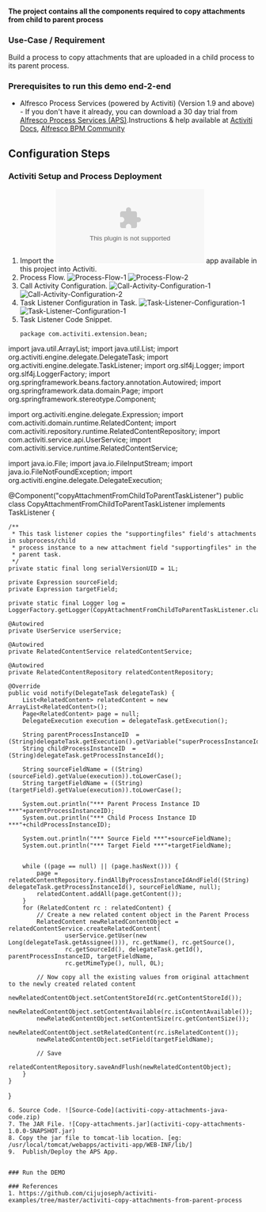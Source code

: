 #### The project contains all the components required to copy attachments from child to parent process

### Use-Case / Requirement
Build a process to copy attachments that are uploaded in a child process to its parent process.


### Prerequisites to run this demo end-2-end

* Alfresco Process Services (powered by Activiti) (Version 1.9 and above) - If you don't have it already, you can download a 30 day trial from [Alfresco Process Services (APS)](https://www.alfresco.com/products/business-process-management/alfresco-activiti).Instructions & help available at [Activiti Docs](http://docs.alfresco.com/activiti/docs/), [Alfresco BPM Community](https://community.alfresco.com/community/bpm)


## Configuration Steps

### Activiti Setup and Process Deployment
1. Import the ![Call-Activity-Tester.zip](Call-Activity-Tester.zip) app available in this project into Activiti.
2. Process Flow. ![Process-Flow-1](Process-Flow-1.png) ![Process-Flow-2](Process-Flow-2.png)
3. Call Activity Configuration.   ![Call-Activity-Configuration-1](Call-Activity-Configuration-1.png)  ![Call-Activity-Configuration-2](Call-Activity-Configuration-2.png)
4. Task Listener Configuration in Task. ![Task-Listener-Configuration-1](Task-Listener-Configuration-1.png)![Task-Listener-Configuration-1](Task-Listener-Configuration-1.png)
5. Task Listener Code Snippet. 
   ```
   package com.activiti.extension.bean;

import java.util.ArrayList;
import java.util.List;
import org.activiti.engine.delegate.DelegateTask;
import org.activiti.engine.delegate.TaskListener;
import org.slf4j.Logger;
import org.slf4j.LoggerFactory;
import org.springframework.beans.factory.annotation.Autowired;
import org.springframework.data.domain.Page;
import org.springframework.stereotype.Component;

import org.activiti.engine.delegate.Expression;
import com.activiti.domain.runtime.RelatedContent;
import com.activiti.repository.runtime.RelatedContentRepository;
import com.activiti.service.api.UserService;
import com.activiti.service.runtime.RelatedContentService;

import java.io.File;
import java.io.FileInputStream;
import java.io.FileNotFoundException;
import org.activiti.engine.delegate.DelegateExecution;

@Component("copyAttachmentFromChildToParentTaskListener")
public class CopyAttachmentFromChildToParentTaskListener implements TaskListener {

	/**
	 * This task listener copies the "supportingfiles" field's attachments in subprocess/child
	 * process instance to a new attachment field "supportingfiles" in the
	 * parent task.
	 */
	private static final long serialVersionUID = 1L;
	
	private Expression sourceField;
	private Expression targetField;

	private static final Logger log = LoggerFactory.getLogger(CopyAttachmentFromChildToParentTaskListener.class);

	@Autowired
	private UserService userService;

	@Autowired
	private RelatedContentService relatedContentService;

	@Autowired
	private RelatedContentRepository relatedContentRepository;

	@Override
	public void notify(DelegateTask delegateTask) {
		List<RelatedContent> relatedContent = new ArrayList<RelatedContent>();
		Page<RelatedContent> page = null;
	    DelegateExecution execution = delegateTask.getExecution();

		String parentProcessInstanceID  = (String)delegateTask.getExecution().getVariable("superProcessInstanceId");
		String childProcessInstanceID  = (String)delegateTask.getProcessInstanceId();
		
		String sourceFieldName = ((String)(sourceField).getValue(execution)).toLowerCase();
		String targetFieldName = ((String)(targetField).getValue(execution)).toLowerCase();

		System.out.println("*** Parent Process Instance ID ***"+parentProcessInstanceID);
		System.out.println("*** Child Process Instance ID ***"+childProcessInstanceID);
		
		System.out.println("*** Source Field ***"+sourceFieldName);
		System.out.println("*** Target Field ***"+targetFieldName);
		
		
		while ((page == null) || (page.hasNext())) {
			page = relatedContentRepository.findAllByProcessInstanceIdAndField((String) delegateTask.getProcessInstanceId(), sourceFieldName, null);
			relatedContent.addAll(page.getContent());
		}
		for (RelatedContent rc : relatedContent) {
			// Create a new related content object in the Parent Process
			RelatedContent newRelatedContentObject = relatedContentService.createRelatedContent(
					userService.getUser(new Long(delegateTask.getAssignee())), rc.getName(), rc.getSource(),
					rc.getSourceId(), delegateTask.getId(), parentProcessInstanceID, targetFieldName,
					rc.getMimeType(), null, 0L);
			
			// Now copy all the existing values from original attachment to the newly created related content
			newRelatedContentObject.setContentStoreId(rc.getContentStoreId());
			newRelatedContentObject.setContentAvailable(rc.isContentAvailable());
			newRelatedContentObject.setContentSize(rc.getContentSize());
			newRelatedContentObject.setRelatedContent(rc.isRelatedContent());
			newRelatedContentObject.setField(targetFieldName);
			
			// Save
			relatedContentRepository.saveAndFlush(newRelatedContentObject);
		}
	}

}
```
6. Source Code. ![Source-Code](activiti-copy-attachments-java-code.zip)
7. The JAR File. ![Copy-attachments.jar](activiti-copy-attachments-1.0.0-SNAPSHOT.jar)
8. Copy the jar file to tomcat-lib location. [eg: /usr/local/tomcat/webapps/activiti-app/WEB-INF/lib/]
9.  Publish/Deploy the APS App.


### Run the DEMO

### References
1. https://github.com/cijujoseph/activiti-examples/tree/master/activiti-copy-attachments-from-parent-process

